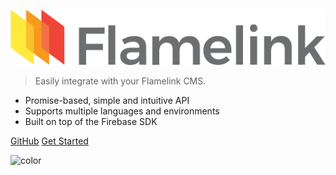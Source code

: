 ![logo](_assets/icon.svg)

> Easily integrate with your Flamelink CMS.

- Promise-based, simple and intuitive API
- Supports multiple languages and environments
- Built on top of the Firebase SDK

[GitHub](https://github.com/flamelink/flamelink-sdk/)
[Get Started](#getting-started)

![color](#F6F7F9)